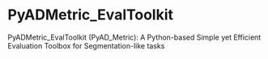 # PyADMetric_EvalToolkit
PyADMetric_EvalToolkit (PyAD_Metric): A Python-based Simple yet Efficient Evaluation Toolbox for Segmentation-like tasks
